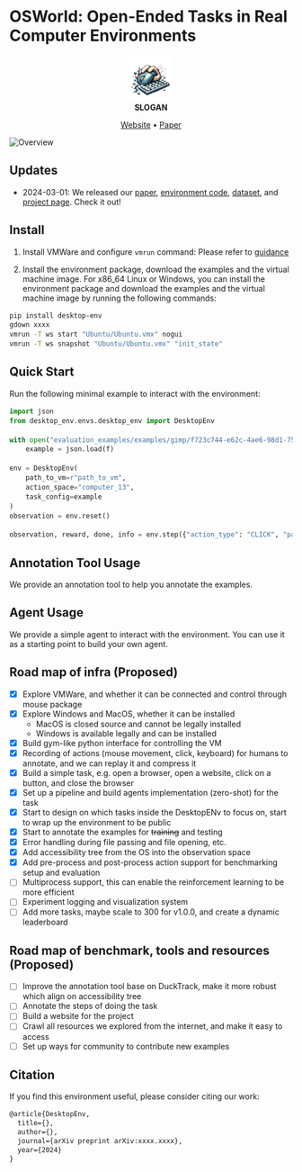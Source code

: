 # OSWorld: Open-Ended Tasks in Real Computer Environments

<p align="center">
    <img src="desktop_env/assets/icon.jpg" alt="Logo" width="80px">
    <br>
    <b>SLOGAN</b>
</p>

<p align="center">
<a href="">Website</a> •
<a href="">Paper</a>
</p>

![Overview]()

## Updates
- 2024-03-01: We released our [paper](), [environment code](), [dataset](), and [project page](). Check it out!

## Install
1. Install VMWare and configure `vmrun` command:
Please refer to [guidance](https://docs.google.com/document/d/1KBdeZwmZs2Vi_Wsnngb3Wf1-RiwMMpXTftwMqP2Ztak/edit#heading=h.uh0x0tkl7fuw)

2. Install the environment package, download the examples and the virtual machine image.
For x86_64 Linux or Windows, you can install the environment package and download the examples and the virtual machine image by running the following commands:
```bash
pip install desktop-env
gdown xxxx
vmrun -T ws start "Ubuntu/Ubuntu.vmx" nogui
vmrun -T ws snapshot "Ubuntu/Ubuntu.vmx" "init_state"
```

## Quick Start
Run the following minimal example to interact with the environment:
```python
import json
from desktop_env.envs.desktop_env import DesktopEnv

with open("evaluation_examples/examples/gimp/f723c744-e62c-4ae6-98d1-750d3cd7d79d.json", "r", encoding="utf-8") as f:
    example = json.load(f)

env = DesktopEnv(
    path_to_vm=r"path_to_vm",
    action_space="computer_13",
    task_config=example
)
observation = env.reset()

observation, reward, done, info = env.step({"action_type": "CLICK", "parameters": {"button": "right", "num_clicks": 1}})
```

## Annotation Tool Usage
We provide an annotation tool to help you annotate the examples.

## Agent Usage
We provide a simple agent to interact with the environment. You can use it as a starting point to build your own agent.

## Road map of infra (Proposed)

- [x] Explore VMWare, and whether it can be connected and control through mouse package
- [x] Explore Windows and MacOS, whether it can be installed
  - MacOS is closed source and cannot be legally installed
  - Windows is available legally and can be installed
- [x] Build gym-like python interface for controlling the VM
- [x] Recording of actions (mouse movement, click, keyboard) for humans to annotate, and we can replay it and compress it
- [x] Build a simple task, e.g. open a browser, open a website, click on a button, and close the browser
- [x] Set up a pipeline and build agents implementation (zero-shot) for the task
- [x] Start to design on which tasks inside the DesktopENv to focus on, start to wrap up the environment to be public
- [x] Start to annotate the examples for ~~training~~ and testing
- [x] Error handling during file passing and file opening, etc.
- [x] Add accessibility tree from the OS into the observation space
- [x] Add pre-process and post-process action support for benchmarking setup and evaluation
- [ ] Multiprocess support, this can enable the reinforcement learning to be more efficient
- [ ] Experiment logging and visualization system
- [ ] Add more tasks, maybe scale to 300 for v1.0.0, and create a dynamic leaderboard

## Road map of benchmark, tools and resources (Proposed)
- [ ] Improve the annotation tool base on DuckTrack, make it more robust which align on accessibility tree
- [ ] Annotate the steps of doing the task
- [ ] Build a website for the project
- [ ] Crawl all resources we explored from the internet, and make it easy to access
- [ ] Set up ways for community to contribute new examples

## Citation
If you find this environment useful, please consider citing our work:
```
@article{DesktopEnv,
  title={},
  author={},
  journal={arXiv preprint arXiv:xxxx.xxxx},
  year={2024}
}
```